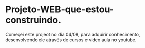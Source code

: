 # Projeto-WEB-que-estou-construindo.
Começei este projeot no dia 04/08, para adquirir conhecimento, desenvolvendo ele através de cursos e video aula no youtube.
